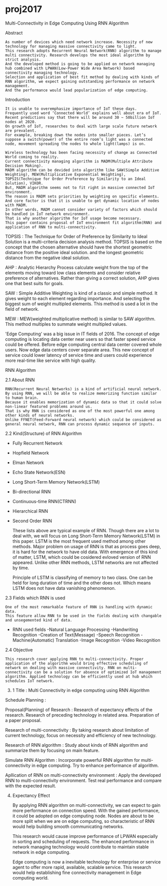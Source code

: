 # proj2017
Multi-Connectivity in Edge Computing Using RNN Algorithm

Abstract

	As number of devices which need network increase. Necessity of new technology for managing massive connectivity came to light.
	This research adopts Recurrent Neural Network(RNN) algorithm to manage multi connectivity. Research develops the most ideal algorithm by strict analysis.
	And the developed method is going to be applied on network managing hub combined with LPWAN(Low-Power Wide Area Network) based connectivity managing technology.
	Selection and application of best fit method by dealing with kinds of RNN algorithm, we expect gaining outstanding performance on network management.
	And the performance would lead popularization of edge computing.

Introduction

	It is unable to overemphasize importance of IoT these days.
	Frequently used word ‘Connected World’ explains well about era of IoT. Recent predictions say that there will be around 30 ~ 50billion IoT nodes at 2020.
	On growth of IoT, researches to deal with large scale future network are prevalent.
	For example, breaking down the nodes into smaller pieces. Let’s suppose a switch(power) of the entire room’s light was a connected node, movement spreading the nodes to whole light(lamps) is on.

	Wireless technology has been facing necessity of change as Connected World coming to reality. 
	Current connectivity managing algorithm is MADM(Multiple Attribute Decision Making). 
	MADM algorithm can be devided into algorithm like SAW(Simple Additive Weighting), MEW(Multiplicative Exponential Weighting), TOPSIS(Technique for Order Proference by Similarity to an Ideal Solution), VIKOR. 
	But, MADM algorithm seems not to fit right in massive connected IoT environment. 
	The reason is MADM sets priorities by weighting on specific elements. 
	And core factor is that it is unable to get dynamic location of nodes with MADM. 
	In other words, MADM cannot consider variety of factors which should be handled in IoT network environment. 
	That is why another algorithm for IoT usage become necessary. 
	This paper contains proposal of IoT environment fit algorithm(RNN) and application of RNN to multi-connectivity.

TOPSIS : The Technique for Order of Preference by Similarity to Ideal Solution is a multi-criteria decision analysis method. TOPSIS is based on the concept that the chosen alternative should have the shortest geometric distance from the positive ideal solution. and the longest geometric distance from the negative ideal solution.

AHP : Analytic Hierarchy Process calculate weight from the top of the elements moving toward low class elements and consider relative preference of alternatives. Rather than giving a correct solution, AHP gives one that best suits for goals.

SAW : Simple Additive Weighting is kind of a classic and simple method. It gives weight to each element regarding importance. And selecting the biggest sum of weight multipled elements. This method is used a lot in the field of network.

MEW : MEW(weighted multiplicative method) is similar to SAW algorithm. This method multiples to summate weight multipled values.

 'Edge Computing' was a big issue in IT fields of 2016. The concept of edge computing is locating data center near users so that faster speed service could be offered. Before edge computing central data center covered whole users. Now edge data centers cover separate area. This new concept of service could lower latency of service time and users could experience more real-time like service with high quality.

RNN Algorithm

2.1 About RNN

	RNN(Recurrent Neural Networks) is a kind of artificial neural network.
	By using RNN, we will be able to realize memorizing function similar to human brain.
	Because it enables memorization of dynamic data so that it could solve non-linear featured problems around us. 
	That is why RNN is considered as one of the most powerful one among other kinds of neural networks.
	Unlike FFNET(Feed-Forward neural network) which could be considered as general neural network, RNN can process dynamic sequence of inputs. 


2.2 Kind(Structure) of RNN Algorithm
- Fully Recurrent Network
- Hopfield Network
- Elman Network
- Echo State Network(ESN)
- Long Short-Term Memory Network(LSTM)
- Bi-directional RNN
- Continuous-time RNN(CTRNN)
- Hierarchical RNN
- Second Order RNN

	These lists above are typical example of RNN. Though there are a lot to deal with, we will focus on Long Short-Term Memory Network(LSTM) in this paper. LSTM is the most frequent used method among other methods. Major problem on usage of RNN is that as process goes deep, it is hard for the network to have old data. With emergence of this kind of matter, LSTM, which could be cosidered evloved version of RNN appeared. Unlike other RNN methods, LSTM networks are not affected by time.

	Principle of LSTM is classifying of memory to two class. One can be held for long duration of time and the other does not. Which means LSTM does not have data vanishing phenomenon. 

2.3 Fields which RNN is used

	One of the most remarkable feature of RNN is handling with dynamic data. 
	This feature allow RNN to be used in the fields dealing with changable and unsegemented kind of data.

* RNN used fields
-Natural Language Processing
	-Handwriting Recognition
	-Creation of Text(Message)
	-Speech Recognition
	-Machine(Automatic) Translation
-Image Recognition
-Video Recognition

2.4  Objective

	This research cover applying RNN to multi-connectivity. Proper application of the algorithm would bring effective scheduling of network on dealing with massive connectivity. RNN on multi-connectivity can be a solution for absence of optimized IoT management algorithm. Applied technology can be efficiently used at hub which schedules IoT network. 


3. 1 
Title : Multi Connectivity in edge computing using RNN Algorithm

Schedule Planning :

Proposal(Planning) of Research
: Research of expectancy effects of the research. Research of preceding technology in related area. Preparation of a paper proposal.

Research of multi-connectivity
: By taking research about limitation of current technology, focus on necessity and efficiency of new technology.

Research of RNN algorithm
: Study about kinds of RNN algorithm and summarize them by focusing on main feature.

Simulate RNN Algorithm
: Incorporate powerful RNN algorithm for multi-connectivity in edge computing. Try to enhance performance of algorithm.

Apllication of RNN on multi-connectivity environment
: Apply the developed RNN to multi-connectivity environment. Test real performance and compare with the expected result. 


4. Expectancy Effect

	By applying RNN algorithm on multi-connectivity, we can expect to gain more performance on connection speed. With the gained performance, it could be adopted on edge computing node. Nodes are about to be more split when we are on edge computing, so characteristic of RNN would help building smooth communicating networks.

	This research would cause improve performance of LPWAN especially in sorting and scheduling of requests. The enhanced performance in network managing technology would contribute to maintain stable network in edge computing.

	Edge computing is now a inevitable technology for enterprise or service agent to offer more rapid, available, scalable service. This research would help establishing fine connectivity management in Edge computing world.

